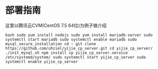 # 部署指南

这里以腾讯云CVM(CentOS 7.5 64位)为例子做介绍

` bash
sudo yum install nodejs
sudo yum install mariadb-server
sudo systemctl start mariadb
sudo systemctl enable mariadb
sudo mysql_secure_installation
cd ~
git clone https://github.com/uhziel/yijie_cp_server.git
cd yijie_cp_server/
./init_mysql.sh
npm install
cp yijie_cp_server.service /etc/systemd/system/
sudo systemctl start yijie_cp_server
sudo systemctl enable yijie_cp_server
`